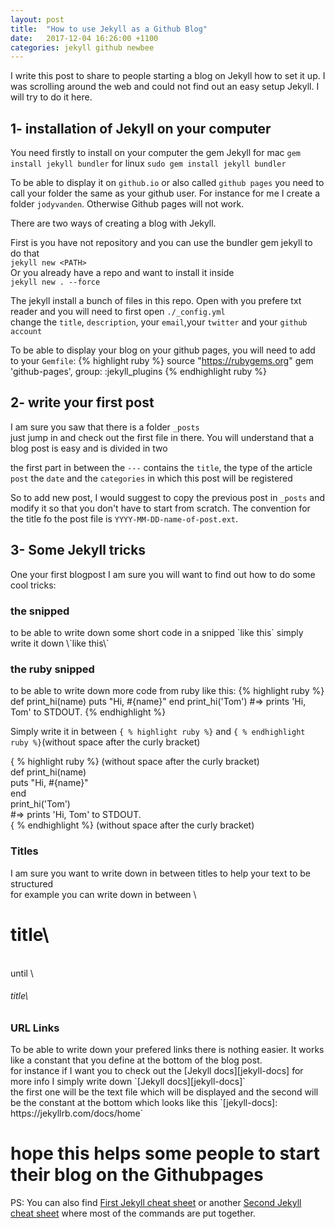 ```yaml
---
layout: post
title:  "How to use Jekyll as a Github Blog"
date:   2017-12-04 16:26:00 +1100
categories: jekyll github newbee
---
```


I write this post to share to people starting a blog on Jekyll how to set it up. I was scrolling around the web and could not find out an easy setup Jekyll. I will try to do it here.

<h2> 1- installation of Jekyll on your computer </h2>

You need firstly to install on your computer the gem Jekyll
for mac `gem install jekyll bundler`
for linux `sudo gem install jekyll bundler`

To be able to display it on `github.io` or also called `github pages` you need
to call your folder the same as your github user. For instance for me I create
a folder `jodyvanden`. Otherwise Github pages will not work.

There are two ways of creating a blog with Jekyll.

First is you have not repository and you can use the bundler gem jekyll to do that <br/>
`jekyll new <PATH>` <br/>
Or you already have a repo and want to install it inside <br/>
`jekyll new . --force`

The jekyll install a bunch of files in this repo. Open with you prefere txt reader
and you will need to first open `./_config.yml` <br/>
change the `title`, `description`, your `email`,your `twitter` and your `github account`

To be able to display your blog on your github pages, you will need to add to your
`Gemfile`:
{% highlight ruby %}
source "https://rubygems.org"
gem 'github-pages', group: :jekyll_plugins
{% endhighlight ruby %}

<h2>2- write your first post</h2>

I am sure you saw that there is a folder `_posts` <br/>
just jump in and check out the first file in there. You will understand that a
blog post is easy and is divided in two

the first part in between the `---` contains the `title`, the type of the article
 `post` the `date` and the `categories` in which this post will be registered


So to add new post, I would suggest to copy the previous post in `_posts` and modify
 it so that you don't have to start from scratch. The convention for the title fo the
 post file is `YYYY-MM-DD-name-of-post.ext`.

<h2>3- Some Jekyll tricks</h2>

One your first blogpost I am sure you will want to find out how to do some cool tricks:
<h3>the snipped</h3>
to be able to write down some short code in a snipped `like this` simply write it down
\`like this\`

<h3>the ruby snipped</h3>
to be able to write down more code from ruby like this:
{% highlight ruby %}
def print_hi(name)
  puts "Hi, #{name}"
end
print_hi('Tom')
#=> prints 'Hi, Tom' to STDOUT.
{% endhighlight %}

Simply write it in between `{ % highlight ruby %}` and `{ % endhighlight ruby %}`(without space after the curly bracket)

{ % highlight ruby %} (without space after the curly bracket)<br/>
def print_hi(name)<br/>
  puts "Hi, #{name}"<br/>
end<br/>
print_hi('Tom')<br/>
#=> prints 'Hi, Tom' to STDOUT.<br/>
{ % endhighlight %} (without space after the curly bracket)<br/>

<h3>Titles</h3>
I am sure you want to write down in between titles to help your text to be structured<br/>
for example you can write down in between \<h1>title\</h1><br/> until \<h6>title\</h6>

<h3>URL Links</h3>
To be able to write down your prefered links there is nothing easier. It works like a
constant that you define at the bottom of the blog post. <br>
for instance if I want you to check out the [Jekyll docs][jekyll-docs] for more info
I simply write down `[Jekyll docs][jekyll-docs]` <br>
the first one will be the text file which will be displayed and the second will be the
constant at the bottom which looks like this
`[jekyll-docs]: https://jekyllrb.com/docs/home`

<h1>hope this helps some people to start their blog on the Githubpages</h1>

PS: You can also find [First Jekyll cheat sheet][jekyll-cheat-sheet] or another [Second Jekyll cheat sheet][jekyll-cheat-sheet2] where most of the commands
are put together.

[jekyll-cheat-sheet]: https://learn.cloudcannon.com/jekyll-cheat-sheet/
[jekyll-cheat-sheet2]: https://github.com/adam-p/markdown-here/wiki/Markdown-Cheatsheet
